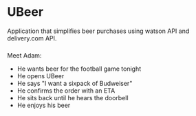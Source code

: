 # UBeer
Application that simplifies beer purchases using watson API and delivery.com API.

###
Meet Adam:

- He wants beer for the football game tonight
- He opens UBeer
- He says "I want a sixpack of Budweiser"
- He confirms the order with an ETA
- He sits back until he hears the doorbell
- He enjoys his beer
